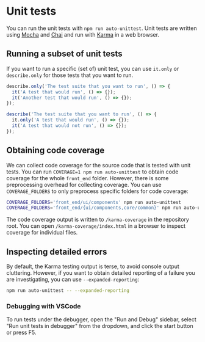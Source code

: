 # Unit tests

You can run the unit tests with `npm run auto-unittest`.
Unit tests are written using [Mocha](https://mochajs.org/) and [Chai](https://www.chaijs.com/) and run with [Karma](https://karma-runner.github.io/latest/index.html) in a web browser.

## Running a subset of unit tests
If you want to run a specific (set of) unit test, you can use `it.only` or `describe.only` for those tests that you want to run.

```ts
describe.only('The test suite that you want to run', () => {
  it('A test that would run', () => {});
  it('Another test that would run', () => {});
});
```

```ts
describe('The test suite that you want to run', () => {
  it.only('A test that would run', () => {});
  it('A test that would not run', () => {});
});
```

## Obtaining code coverage

We can collect code coverage for the source code that is tested with unit tests.
You can run `COVERAGE=1 npm run auto-unittest` to obtain code coverage for the whole `front_end` folder.
However, there is some preprocessing overhead for collecting coverage.
You can use `COVERAGE_FOLDERS` to only preprocess specific folders for code coverage:

```bash
COVERAGE_FOLDERS='front_end/ui/components' npm run auto-unittest
COVERAGE_FOLDERS='front_end/{ui/components,core/common}' npm run auto-unittest
```

The code coverage output is written to `/karma-coverage` in the repository root.
You can open `/karma-coverage/index.html` in a browser to inspect coverage for individual files.

## Inspecting detailed errors

By default, the Karma testing output is terse, to avoid console output cluttering.
However, if you want to obtain detailed reporting of a failure you are investigating, you can use `--expanded-reporting`:

```bash
npm run auto-unittest -- --expanded-reporting
```

### Debugging with VSCode

To run tests under the debugger, open the "Run and Debug" sidebar,
select "Run unit tests in debugger" from the dropdown, and click
the start button or press F5.
